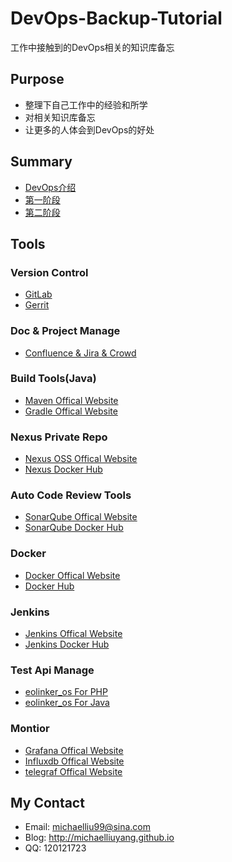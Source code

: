 # DevOps-Backup-Tutorial
工作中接触到的DevOps相关的知识库备忘

## Purpose

- 整理下自己工作中的经验和所学
- 对相关知识库备忘
- 让更多的人体会到DevOps的好处

## Summary
- [DevOps介绍](Summary.md)
- [第一阶段](First-Step.md)
- [第二阶段](Second-Step.md)

## Tools
### Version Control
- [GitLab](https://about.gitlab.com) 
- [Gerrit](https://www.gerritcodereview.com)

### Doc & Project Manage
- [Confluence & Jira & Crowd](https://www.atlassian.com)

### Build Tools(Java)
- [Maven Offical Website](https://maven.apache.org)
- [Gradle Offical Website](https://gradle.org)

### Nexus Private Repo
- [Nexus OSS Offical Website](https://www.sonatype.com/nexus-repository-oss)
- [Nexus Docker Hub](https://hub.docker.com/r/sonatype/nexus/)

### Auto Code Review Tools
- [SonarQube Offical Website](https://www.sonarqube.org)
- [SonarQube Docker Hub](https://hub.docker.com/_/sonarqube/)

### Docker
- [Docker Offical Website](https://www.docker.com)
- [Docker Hub](https://hub.docker.com)

### Jenkins
- [Jenkins Offical Website](https://jenkins.io)
- [Jenkins Docker Hub](https://hub.docker.com/_/jenkins/)

### Test Api Manage
- [eolinker_os For PHP](https://github.com/eolinker/eoLinker-AMS-Lite-For-PHP)
- [eolinker_os For Java](https://github.com/eolinker/eoLinker-AMS-Lite-For-Java)

### Montior
- [Grafana Offical Website](https://grafana.com)
- [Influxdb Offical Website](https://www.influxdata.com)
- [telegraf Offical Website](https://github.com/influxdata/telegraf)

## My Contact
- Email: michaelliu99@sina.com
- Blog: http://michaelliuyang.github.io
- QQ: 120121723
